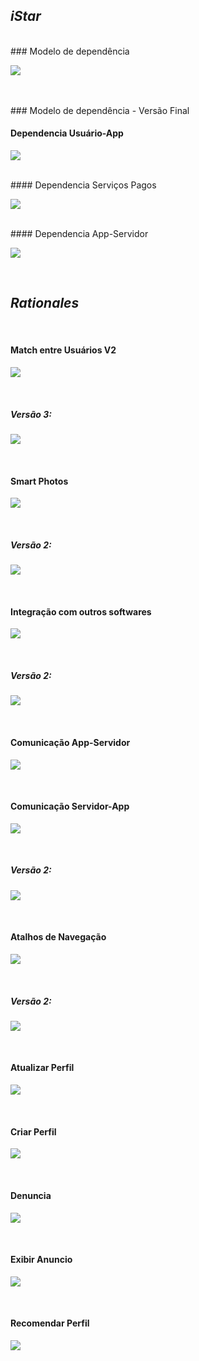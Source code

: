 ## **_iStar_**
<br />
### Modelo de dependência

<a data-fancybox="gallery" href="../../img/iStar/DependenciaV2.png"><img src="../../img/iStar/DependenciaV2-mini.png"></a>

<br />

<br />
### Modelo de dependência - Versão Final

#### Dependencia Usuário-App

<a data-fancybox="gallery" href="../../img/iStar/VersaoFinal/UsuarioApp.png"><img src="../../img/iStar/VersaoFinal/UsuarioApp-mini.png"></a>

<br />
#### Dependencia Serviços Pagos

<a data-fancybox="gallery" href="../../img/iStar/VersaoFinal/ServicosPagos.png"><img src="../../img/iStar/VersaoFinal/ServicosPagos-mini.png"></a>

<br />
#### Dependencia App-Servidor

<a data-fancybox="gallery" href="../../img/iStar/VersaoFinal/AppServidor.png"><img src="../../img/iStar/VersaoFinal/AppServidor-mini.png"></a>

<br />

## **_Rationales_**
<br />


####  Match entre Usuários V2

<a data-fancybox="gallery" href="../../img/iStar/RationaleMatchV2.png"><img src="../../img/iStar/RationaleMatchV2-mini.png"></a>

<br/>

##### Versão 3:

<a data-fancybox="gallery" href="../../img/iStar/VersaoFinal/RationaleMatchV3.png"><img src="../../img/iStar/VersaoFinal/RationaleMatchV3-mini.png"></a>

<br/>

#### Smart Photos

<a data-fancybox="gallery" href="../../img/iStar/RationaleSmartPhotos.png"><img src="../../img/iStar/RationaleSmartPhotos-mini.png"></a>

<br />

##### Versão 2:

<a data-fancybox="gallery" href="../../img/iStar/RationaleSmartPhotosV2.png"><img src="../../img/iStar/RationaleSmartPhotosV2-mini.png"></a>

<br />

#### Integração com outros softwares

<a data-fancybox="gallery" href="../../img/iStar/RationaleIntegracao.png"><img src="../../img/iStar/RationaleIntegracao-mini.png"></a>

<br />

##### Versão 2:

<a data-fancybox="gallery" href="../../img/iStar/VersaoFinal/RationaleIntegracaoV2.png"><img src="../../img/iStar/VersaoFinal/RationaleIntegracaoV2-mini.png"></a>

<br />

#### Comunicação App-Servidor

<a data-fancybox="gallery" href="../../img/iStar/RationaleAppServ.png"><img src="../../img/iStar/RationaleAppServ-mini.png"></a>

<br />

#### Comunicação Servidor-App

<a data-fancybox="gallery" href="../../img/iStar/RationaleServApp.png"><img src="../../img/iStar/RationaleServApp-mini.png"></a>

<br />

##### Versão 2:

<a data-fancybox="gallery" href="../../img/iStar/VersaoFinal/RationaleServAppV2.png"><img src="../../img/iStar/VersaoFinal/RationaleServAppV2-mini.png"></a>

<br />

#### Atalhos de Navegação

<a data-fancybox="gallery" href="../../img/iStar/RationaleExpUsr.png"><img src="../../img/iStar/RationaleExpUsr-mini.png"></a>

<br />

##### Versão 2:

<a data-fancybox="gallery" href="../../img/iStar/VersaoFinal/RationaleExpUsuarioV2.png"><img src="../../img/iStar/VersaoFinal/RationaleExpUsuarioV2-mini.png"></a>

<br />

#### Atualizar Perfil

<a data-fancybox="gallery" href="../../img/iStar/SRAtualizarPerfil.png"><img src="../../img/iStar/SRAtualizarPerfil-mini.png"></a>

<br />

#### Criar Perfil

<a data-fancybox="gallery" href="../../img/iStar/SRCriarPerfil.png"><img src="../../img/iStar/SRCriarPerfil-mini.png"></a>

<br />

#### Denuncia

<a data-fancybox="gallery" href="../../img/iStar/SRDenuncia.png"><img src="../../img/iStar/SRDenuncia-mini.png"></a>

<br />

#### Exibir Anuncio

<a data-fancybox="gallery" href="../../img/iStar/SRExibirAnuncio.png"><img src="../../img/iStar/SRExibirAnuncio-mini.png"></a>

<br />

#### Recomendar Perfil

<a data-fancybox="gallery" href="../../img/iStar/SRRecomendarPerfil.png"><img src="../../img/iStar/SRRecomendarPerfil-mini.png"></a>
